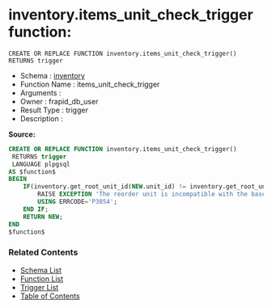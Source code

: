 # inventory.items_unit_check_trigger function:

```plpgsql
CREATE OR REPLACE FUNCTION inventory.items_unit_check_trigger()
RETURNS trigger
```
* Schema : [inventory](../../schemas/inventory.md)
* Function Name : items_unit_check_trigger
* Arguments : 
* Owner : frapid_db_user
* Result Type : trigger
* Description : 


**Source:**
```sql
CREATE OR REPLACE FUNCTION inventory.items_unit_check_trigger()
 RETURNS trigger
 LANGUAGE plpgsql
AS $function$        
BEGIN
    IF(inventory.get_root_unit_id(NEW.unit_id) != inventory.get_root_unit_id(NEW.reorder_unit_id)) THEN
        RAISE EXCEPTION 'The reorder unit is incompatible with the base unit.'
        USING ERRCODE='P3054';
    END IF;
    RETURN NEW;
END
$function$

```

### Related Contents
* [Schema List](../../schemas.md)
* [Function List](../../functions.md)
* [Trigger List](../../triggers.md)
* [Table of Contents](../../README.md)

